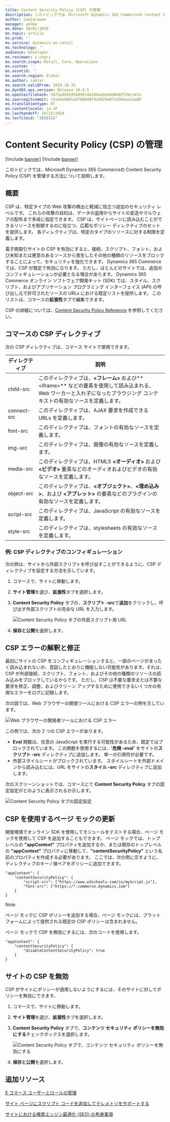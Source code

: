 ```yaml
---
title: Content Security Policy (CSP) の管理
description: このトピックでは、Microsoft Dynamics 365 Commerceの Content Security Policy (CSP) を管理する方法について説明します。
author: samjarawan
manager: annbe
ms.date: 10/01/2019
ms.topic: article
ms.prod: ''
ms.service: dynamics-ax-retail
ms.technology: ''
audience: Developer
ms.reviewer: v-chgri
ms.search.scope: Retail, Core, Operations
ms.custom: ''
ms.assetid: ''
ms.search.region: Global
ms.author: samjar
ms.search.validFrom: 2019-10-31
ms.dyn365.ops.version: Release 10.0.5
ms.openlocfilehash: 50f3ad942d5899614828dae0a0dd6d9f539c34fa
ms.sourcegitcommit: 1febba80b5a5f089d8f9c6929e07a356daa3aa86
ms.translationtype: HT
ms.contentlocale: ja-JP
ms.lasthandoff: 10/23/2019
ms.locfileid: "2655152"
---
```

# <a name="manage-content-security-policy-csp"></a>Content Security Policy (CSP) の管理

[!include [banner](includes/preview-banner.md)]
[!include [banner](includes/banner.md)]

このトピックでは、Microsoft Dynamics 365 Commerceの Content Security Policy (CSP) を管理する方法について説明します。

## <a name="overview"></a>概要

CSP は、特定タイプの Web 攻撃の検出と軽減に役立つ追加のセキュリティ レベルです。 これらの攻撃の目的は、データの盗用からサイトの変造やマルウェアの配布まで多岐に指定できます。 CSP は、サイトページに読み込むことができるリソースを制御するのに役立つ、広範なポリシー ディレクティブのセットを提供します。 各ディレクティブは、特定のタイプのリソースに対する制限を定義します。

電子商取引サイトの CSP を有効にすると、接続、スクリプト、フォント、および未知または悪意のあるソースから発生したその他の種類のリソースをブロックすることによって、セキュリティを強化できます。 Dynamics 365 Commerce では、CSP が既定で有効になります。 ただし、ほとんどのサイトでは、追加のコンフィギュレーションが必要となる場合があります。 Dynamics 365 Commerce オンライン ソフトウェア開発キット (SDK) では、スタイル、スクリプト、およびアプリケーション プログラミング インターフェイス (API) の呼び出し元で許可されたソースの URLs における既定リストを提供します。 このリストは、コマースの**拡張性**タブで編集できます。

CSP の詳細については、[Content Security Policy Reference](https://content-security-policy.com/) を参照してください。

## <a name="csp-directives-in-commerce"></a>コマースの CSP ディレクティブ

次の CSP ディレクティブは、コマース サイトで使用できます。

| ディレクティブ   | 説明 |
|-------------|-------------|
| child-src   | このディレクティブは、**&lt;フレーム&gt;** および**&lt;iframe&gt;** などの要素を使用して読み込まれる、Web ワーカーと入れ子になったブラウジング コンテキストの有効なソースを定義します。 |
| connect-src | このディレクティブは、AJAX 要求を作成できる URLs を定義します。 |
| font-src    | このディレクティブは、フォントの有効なソースを定義します。 |
| img-src     | このディレクティブは、画像の有効なソースを定義します。 |
| media-src   | このディレクティブは、HTML5 **&lt;オーディオ&gt;** および **&lt;ビデオ&gt;** 要素などのオーディオおよびビデオの有効なソースを定義します。 |
| object-src  | このディレクティブは、**&lt;オブジェクト&gt;**、**&lt;埋め込み&gt;**、および **&lt;アプレット&gt;** の要素などのプラグインの有効なソースを定義します。 |
| script-src  | このディレクティブは、JavaScript の有効なソースを定義します。 |
| style-src   | このディレクティブは、stylesheets の有効なソースを定義します。 |

### <a name="example-configure-a-csp-directive"></a>例: CSP ディレクティブのコンフィギュレーション

次の例は、サイトから外部スクリプトを呼び出すことができるように、CSP ディレクティブを設定する方法を示しています。

1. コマースで、サイトに移動します。
1. **サイト管理**を選び、**拡張性**タブを選択します。
1. **Content Security Policy** タブの、**スクリプト -src**で**追加**をクリックし、呼び出す外部スクリプトの完全な URL を入力します。

    ![Content Security Policy タブの外部スクリプト用 URL](media/content-security-policy.png)

1. **保存と公開**を選択します。

## <a name="interpret-and-fix-csp-errors"></a>CSP エラーの解釈と修正

最初にサイトの CSP をコンフィギュレーションすると、一部のページがまったく読み込まれないか、意図したとおりに機能しない可能性があります。それは、CSP が外部接続、スクリプト、フォント、およびその他の種類のリソースの読み込みをブロックしているからです。 ただし、CSP は不要な要求または不要な要求を修正、調整、およびクリーン アップするために使用できるいくつかの有用なエラーをログに記録します。

次の図では、Web ブラウザーの開発ツールにおける CSP エラーの例を示しています。

![Web ブラウザーの開発者ツールにおける CSP エラー](media/content-security-policy-errors.png)

この例では、次の 2 つの CSP エラーがあります。

- **Eval** 関数は、任意の JavaScript を実行する可能性があるため、既定ではブロックされています。 この関数を使用するには、**'危険 -eval'** をサイトの**スクリプト -src** ディレクティブに追加します。 単一の引用符が必要です。
- 外部スタイルシートがブロックされています。 スタイルシートを外部ドメインから読み込むには、URL をサイトの**スタイル -src** ディレクティブに追加します。

次のスクリーンショットでは、コマースにて **Content Security Policy** タブの固定設定がどのように表示されるか示します。

![Content Security Policy タブの固定設定](media/content-security-policy-fixed.png)

## <a name="update-page-mocks-that-use-csp"></a>CSP を使用するページ モックの更新

開発環境でオンライン SDK を使用してモジュールをテストする場合、ページ モックを使用して CSP を追加することもできます。 ページ モックでは、トップ レベルの **"appContext"** プロパティを追加するか、または既存のトップレベルの **"appContext"** プロパティに移動して、**"contentSecurityPolicy"** という名前のプロパティを作成する必要があります。 ここでは、次の例に示すように、ディレクティブのキー / 値ペアをポリシーに追加できます。

```
"appContext": {
    "contentSecurityPolicy": {
        "script-src": ["https://www.w3schools.com/js/myScript.js"],
        "font-src": ["https://*.commerce.dynamics.com"]
    }
}
```

> [!NOTE]
> ページ モックに CSP ポリシーを追加する場合、ページ モックには、プラットフォームによって提供される既定の CSP ポリシーは含まれません。

ページ モックで CSP を無効にするには、次のコードを使用します。

```
"appContext": {
    "contentSecurityPolicy": {
        "disableContentSecurityPolicy": true
    }
}
```

## <a name="turn-off-csp-for-a-site"></a>サイトの CSP を無効

CSP がサイトにポリシーが適用しないようにするには、そのサイトに対してポリシーを無効にできます。

1. コマースで、サイトに移動します。
1. **サイト管理**を選び、**拡張性**タブを選択します。
1. **Content Security Policy** タブで、**コンテンツ セキュリティ ポリシーを無効にする**チェックボックスを選択します。

    ![Content Security Policy タブで、コンテンツ セキュリティ ポリシーを無効にする](media/content-security-policy-disable.png)

1. **保存と公開**を選択します。

## <a name="additional-resources"></a>追加リソース

[E コマース ユーザーとロールの管理](manage-ecommerce-users-roles.md)

[サイト ページにスクリプト コードを追加してテレメトリをサポートする](add-telemetry.md)

[サイトにおける検索エンジン最適化 (SEO) の考慮事項](search-engine-optimization-considerations.md)

